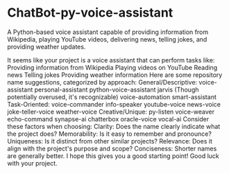 # ChatBot-py-voice-assistant
A Python-based voice assistant capable of providing information from Wikipedia, playing YouTube videos, delivering news, telling jokes, and providing weather updates.


It seems like your project is a voice assistant that can perform tasks like:
Providing information from Wikipedia
Playing videos on YouTube
Reading news
Telling jokes
Providing weather information
Here are some repository name suggestions, categorized by approach:
General/Descriptive:
voice-assistant
personal-assistant
python-voice-assistant
jarvis (Though potentially overused, it's recognizable)
voice-automation
smart-assistant
Task-Oriented:
voice-commander
info-speaker
youtube-voice
news-voice
joke-teller-voice
weather-voice
Creative/Unique:
py-listen
voice-weaver
echo-command
synapse-ai
chatterbox
oracle-voice
vocal-ai
Consider these factors when choosing:
Clarity: Does the name clearly indicate what the project does?
Memorability: Is it easy to remember and pronounce?
Uniqueness: Is it distinct from other similar projects?
Relevance: Does it align with the project's purpose and scope?
Conciseness: Shorter names are generally better.
I hope this gives you a good starting point! Good luck with your project.
